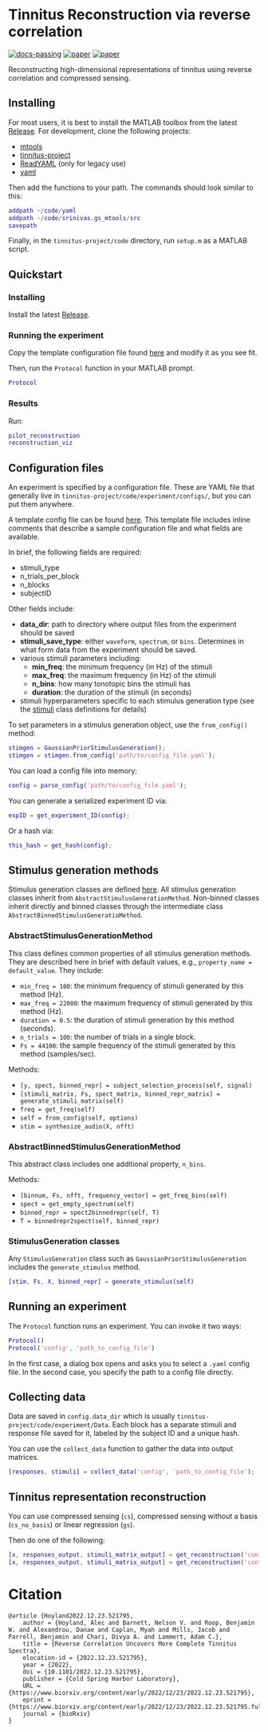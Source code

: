 # Tinnitus Reconstruction via reverse correlation
[![docs-passing](https://img.shields.io/static/v1?label=docs&message=passing&color=green)](https://the-lammert-lab.github.io/tinnitus-reconstruction/)
[![paper](https://img.shields.io/badge/paper-IEEE-green)](https://ieeexplore.ieee.org/document/10129035)
[![paper](https://img.shields.io/static/v1?label=paper&message=bioRxiv&color=green)](https://www.biorxiv.org/content/10.1101/2022.12.23.521795v1)

Reconstructing high-dimensional representations of tinnitus using reverse correlation and compressed sensing.

## Installing

For most users, it is best to install the MATLAB toolbox from the latest [Release](https://www.biorxiv.org/content/10.1101/2022.12.23.521795v1).
For development, clone the following projects:

* [mtools](https://github.com/sg-s/srinivas.gs_mtools)
* [tinnitus-project](https://github.com/alec-hoyland/tinnitus-project)
* [ReadYAML](https://github.com/llerussell/ReadYAML) (only for legacy use)
* [yaml](https://github.com/MartinKoch123/yaml)

Then add the functions to your path. The commands should look similar to this:

```matlab
addpath ~/code/yaml
addpath ~/code/srinivas.gs_mtools/src
savepath
```

Finally, in the `tinnitus-project/code` directory,
run `setup.m` as a MATLAB script.

## Quickstart

### Installing

Install the latest [Release](https://github.com/alec-hoyland/tinnitus-project/releases#latest).

### Running the experiment

Copy the template configuration file found
[here](https://github.com/alec-hoyland/tinnitus-project/blob/main/code/experiment/configs/config_template.yaml)
and modify it as you see fit.

Then, run the `Protocol` function in your MATLAB prompt.

```matlab
Protocol
```

### Results

Run:

```matlab
pilot_reconstruction
reconstruction_viz
```

## Configuration files

An experiment is specified by a configuration file.
These are YAML file that generally live in `tinnitus-project/code/experiment/configs/`,
but you can put them anywhere.

A template config file can be found [here](https://github.com/alec-hoyland/tinnitus-project/blob/main/code/experiment/configs/config_template.yaml).
This template file includes inline comments
that describe a sample configuration file
and what fields are available.

In brief,
the following fields are required:

* stimuli_type
* n_trials_per_block
* n_blocks
* subjectID

Other fields include:

* **data_dir**: path to directory where output files from the experiment should be saved
* **stimuli_save_type**: either `waveform`, `spectrum`, or `bins`. Determines in what form
data from the experiment should be saved.
* various stimuli parameters including:
    - **min_freq**: the minimum frequency (in Hz) of the stimuli
    - **max_freq**: the maximum frequency (in Hz) of the stimuli
    - **n_bins**: how many tonotopic bins the stimuli has
    - **duration**: the duration of the stimuli (in seconds)
* stimuli hyperparameters specific to each stimulus generation type (see the
[stimuli](https://github.com/alec-hoyland/tinnitus-project/tree/main/code/stimulus_generation) class definitions for details)

To set parameters in a stimulus generation object, use the `from_config()` method:

```matlab
stimgen = GaussianPriorStimulusGeneration();
stimgen = stimgen.from_config('path/to/config_file.yaml');
```

You can load a config file into memory:

```matlab
config = parse_config('path/to/config_file.yaml');
```

You can generate a serialized experiment ID via:

```matlab
expID = get_experiment_ID(config);
```

Or a hash via:

```matlab
this_hash = get_hash(config);
```

## Stimulus generation methods

Stimulus generation classes are defined [here](https://github.com/alec-hoyland/tinnitus-project/tree/main/code/stimulus_generation).
All stimulus generation classes inherit from `AbstractStimulusGenerationMethod`.
Non-binned classes inherit directly
and binned classes through the intermediate class `AbstractBinnedStimulusGeneratioMethod`.

### AbstractStimulusGenerationMethod

This class defines common properties of all stimulus generation methods.
They are described here in brief with default values, e.g., `property_name = default_value`.
They include:

* `min_freq = 100`: the minimum frequency of stimuli generated by this method (Hz).
* `max_freq = 22000`: the maximum frequency of stimuli generated by this method (Hz).
* `duration = 0.5`: the duration of stimuli generation by this method (seconds).
* `n_trials = 100`: the number of trials in a single block.
* `Fs = 44100`: the sample frequency of the stimuli generated by this method (samples/sec).


Methods:
* `[y, spect, binned_repr] = subject_selection_process(self, signal)`
* `[stimuli_matrix, Fs, spect_matrix, binned_repr_matrix] = generate_stimuli_matrix(self)`
* `freq = get_freq(self)`
* `self = from_config(self, options)`
* `stim = synthesize_audio(X, nfft)`

### AbstractBinnedStimulusGenerationMethod

This abstract class includes one additional property, `n_bins`.

Methods:
* `[binnum, Fs, nfft, frequency_vector] = get_freq_bins(self)`
* `spect = get_empty_spectrum(self)`
* `binned_repr = spect2binnedrepr(self, T)`
* `T = binnedrepr2spect(self, binned_repr)`

### StimulusGeneration classes

Any `StimulusGeneration` class such as `GaussianPriorStimulusGeneration`
includes the `generate_stimulus` method.

```matlab
[stim, Fs, X, binned_repr] = generate_stimulus(self)
```

## Running an experiment

The `Protocol` function runs an experiment. You can invoke it two ways:

```matlab
Protocol()
Protocol('config', 'path_to_config_file')
```

In the first case, a dialog box opens and asks you to select a `.yaml` config file.
In the second case, you specify the path to a config file directly.

## Collecting data

Data are saved in `config.data_dir` which is usually
`tinnitus-project/code/experiment/Data`.
Each block has a separate stimuli and response file saved for it,
labeled by the subject ID and a unique hash.

You can use the `collect_data` function to gather the data into output matrices.

```matlab
[responses, stimuli] = collect_data('config', 'path_to_config_file');
```

## Tinnitus representation reconstruction

You can use compressed sensing (`cs`), compressed sensing without a basis (`cs_no_basis`) or linear regression (`gs`).

Then do one of the following:

```matlab
[x, responses_output, stimuli_matrix_output] = get_reconstruction('config', config);
[x, responses_output, stimuli_matrix_output] = get_reconstruction('config_file', 'path/to/config/file.yaml');
```

# Citation

```
@article {Hoyland2022.12.23.521795,
	author = {Hoyland, Alec and Barnett, Nelson V. and Roop, Benjamin W. and Alexandrou, Danae and Caplan, Myah and Mills, Jacob and Parrell, Benjamin and Chari, Divya A. and Lammert, Adam C.},
	title = {Reverse Correlation Uncovers More Complete Tinnitus Spectra},
	elocation-id = {2022.12.23.521795},
	year = {2022},
	doi = {10.1101/2022.12.23.521795},
	publisher = {Cold Spring Harbor Laboratory},
	URL = {https://www.biorxiv.org/content/early/2022/12/23/2022.12.23.521795},
	eprint = {https://www.biorxiv.org/content/early/2022/12/23/2022.12.23.521795.full.pdf},
	journal = {bioRxiv}
}
```
